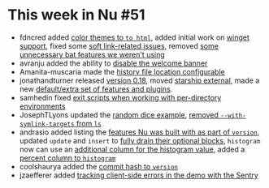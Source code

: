 # This week in Nu #51

* fdncred added [color themes to `to html`](https://github.com/nushell/nushell/pull/2308), added initial work on [winget support](https://github.com/nushell/nushell/pull/2297), fixed some [soft link-related issues](https://github.com/nushell/nushell/pull/2321), removed [some unnecessary bat features we weren't using](https://github.com/nushell/nushell/pull/2347)
* avranju added the ability to [disable the welcome banner](https://github.com/nushell/nushell/pull/2314)
* Amanita-muscaria made the [history file location configurable](https://github.com/nushell/nushell/pull/2320)
* jonathandturner released [version 0.18](https://github.com/nushell/nushell/pull/2325), moved [starship external](https://github.com/nushell/nushell/pull/2345), made a new [default/extra set of features and plugins](https://github.com/nushell/nushell/pull/2348).
* samhedin fixed [exit scripts when working with per-directory environments](https://github.com/nushell/nushell/pull/2326)
* JosephTLyons updated the [random dice example](https://github.com/nushell/nushell/pull/2332), [removed `--with-symlink-targets` from `ls`](https://github.com/nushell/nushell/pull/2334) 
* andrasio added listing the [features Nu was built with as part of `version`](https://github.com/nushell/nushell/pull/2333), updated `update` and `insert` to [fully drain their optional blocks](https://github.com/nushell/nushell/pull/2339), `histogram` now can use an [additional column for the histogram value](https://github.com/nushell/nushell/pull/2341), added a [percent column to `histogram`](https://github.com/nushell/nushell/pull/2340) 
* coolshaurya added the [commit hash to `version`](https://github.com/nushell/nushell/pull/2336)
* jzaefferer added [tracking client-side errors in the demo with the Sentry](https://github.com/nushell/demo/pull/57)
